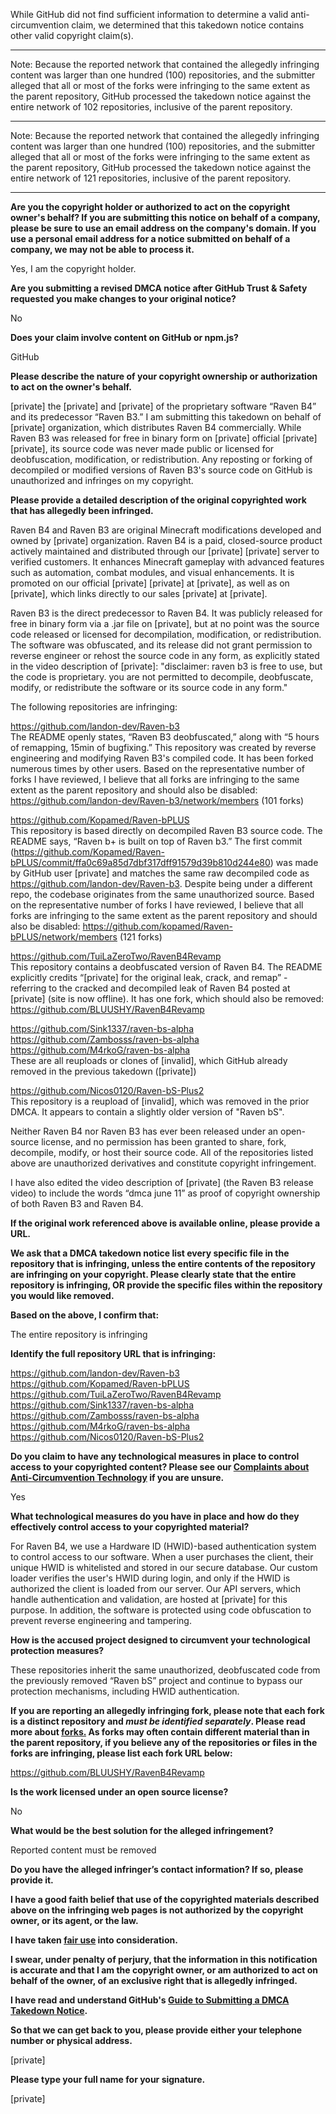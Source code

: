 While GitHub did not find sufficient information to determine a valid anti-circumvention claim, we determined that this takedown notice contains other valid copyright claim(s).

---

Note: Because the reported network that contained the allegedly infringing content was larger than one hundred (100) repositories, and the submitter alleged that all or most of the forks were infringing to the same extent as the parent repository, GitHub processed the takedown notice against the entire network of 102 repositories, inclusive of the parent repository. 

---

Note: Because the reported network that contained the allegedly infringing content was larger than one hundred (100) repositories, and the submitter alleged that all or most of the forks were infringing to the same extent as the parent repository, GitHub processed the takedown notice against the entire network of 121 repositories, inclusive of the parent repository. 

---

**Are you the copyright holder or authorized to act on the copyright owner's behalf? If you are submitting this notice on behalf of a company, please be sure to use an email address on the company's domain. If you use a personal email address for a notice submitted on behalf of a company, we may not be able to process it.**

Yes, I am the copyright holder.

**Are you submitting a revised DMCA notice after GitHub Trust & Safety requested you make changes to your original notice?**

No

**Does your claim involve content on GitHub or npm.js?**

GitHub

**Please describe the nature of your copyright ownership or authorization to act on the owner's behalf.**

[private] the [private] and [private] of the proprietary software “Raven B4” and its predecessor “Raven B3.” I am submitting this takedown on behalf of [private] organization, which distributes Raven B4 commercially. While Raven B3 was released for free in binary form on [private] official [private] [private], its source code was never made public or licensed for deobfuscation, modification, or redistribution. Any reposting or forking of decompiled or modified versions of Raven B3's source code on GitHub is unauthorized and infringes on my copyright.

**Please provide a detailed description of the original copyrighted work that has allegedly been infringed.**

Raven B4 and Raven B3 are original Minecraft modifications developed and owned by [private] organization. Raven B4 is a paid, closed-source product actively maintained and distributed through our [private] [private] server to verified customers. It enhances Minecraft gameplay with advanced features such as automation, combat modules, and visual enhancements. It is promoted on our official [private] [private] at [private], as well as on [private], which links directly to our sales [private] at [private].

Raven B3 is the direct predecessor to Raven B4. It was publicly released for free in binary form via a .jar file on [private], but at no point was the source code released or licensed for decompilation, modification, or redistribution. The software was obfuscated, and its release did not grant permission to reverse engineer or rehost the source code in any form, as explicitly stated in the video description of [private]: "disclaimer: raven b3 is free to use, but the code is proprietary. you are not permitted to decompile, deobfuscate, modify, or redistribute the software or its source code in any form."

The following repositories are infringing:

https://github.com/landon-dev/Raven-b3  
The README openly states, “Raven B3 deobfuscated,” along with “5 hours of remapping, 15min of bugfixing.” This repository was created by reverse engineering and modifying Raven B3's compiled code. It has been forked numerous times by other users. Based on the representative number of forks I have reviewed, I believe that all forks are infringing to the same extent as the parent repository and should also be disabled: https://github.com/landon-dev/Raven-b3/network/members (101 forks)

https://github.com/Kopamed/Raven-bPLUS  
This repository is based directly on decompiled Raven B3 source code. The README says, “Raven b+ is built on top of Raven b3.” The first commit (https://github.com/Kopamed/Raven-bPLUS/commit/ffa0c69a85d7dbf317dff91579d39b810d244e80) was made by GitHub user [private] and matches the same raw decompiled code as https://github.com/landon-dev/Raven-b3. Despite being under a different repo, the codebase originates from the same unauthorized source. Based on the representative number of forks I have reviewed, I believe that all forks are infringing to the same extent as the parent repository and should also be disabled: https://github.com/kopamed/Raven-bPLUS/network/members (121 forks)

https://github.com/TuiLaZeroTwo/RavenB4Revamp  
This repository contains a deobfuscated version of Raven B4. The README explicitly credits “[private] for the original leak, crack, and remap” - referring to the cracked and decompiled leak of Raven B4 posted at [private] (site is now offline). It has one fork, which should also be removed:  https://github.com/BLUUSHY/RavenB4Revamp

https://github.com/Sink1337/raven-bs-alpha  
https://github.com/Zambosss/raven-bs-alpha  
https://github.com/M4rkoG/raven-bs-alpha  
These are all reuploads or clones of [invalid], which GitHub already removed in the previous takedown ([private])

https://github.com/Nicos0120/Raven-bS-Plus2  
This repository is a reupload of [invalid], which was removed in the prior DMCA. It appears to contain a slightly older version of "Raven bS".

Neither Raven B4 nor Raven B3 has ever been released under an open-source license, and no permission has been granted to share, fork, decompile, modify, or host their source code. All of the repositories listed above are unauthorized derivatives and constitute copyright infringement.

I have also edited the video description of [private] (the Raven B3 release video) to include the words “dmca june 11” as proof of copyright ownership of both Raven B3 and Raven B4.

**If the original work referenced above is available online, please provide a URL.**

**We ask that a DMCA takedown notice list every specific file in the repository that is infringing, unless the entire contents of the repository are infringing on your copyright. Please clearly state that the entire repository is infringing, OR provide the specific files within the repository you would like removed.**

**Based on the above, I confirm that:**

The entire repository is infringing

**Identify the full repository URL that is infringing:**

https://github.com/landon-dev/Raven-b3  
https://github.com/Kopamed/Raven-bPLUS  
https://github.com/TuiLaZeroTwo/RavenB4Revamp  
https://github.com/Sink1337/raven-bs-alpha  
https://github.com/Zambosss/raven-bs-alpha  
https://github.com/M4rkoG/raven-bs-alpha  
https://github.com/Nicos0120/Raven-bS-Plus2

**Do you claim to have any technological measures in place to control access to your copyrighted content? Please see our <a href="https://docs.github.com/articles/guide-to-submitting-a-dmca-takedown-notice#complaints-about-anti-circumvention-technology">Complaints about Anti-Circumvention Technology</a> if you are unsure.**

Yes

**What technological measures do you have in place and how do they effectively control access to your copyrighted material?**

For Raven B4, we use a Hardware ID (HWID)-based authentication system to control access to our software. When a user purchases the client, their unique HWID is whitelisted and stored in our secure database. Our custom loader verifies the user's HWID during login, and only if the HWID is authorized the client is loaded from our server. Our API servers, which handle authentication and validation, are hosted at [private] for this purpose. In addition, the software is protected using code obfuscation to prevent reverse engineering and tampering.

**How is the accused project designed to circumvent your technological protection measures?**

These repositories inherit the same unauthorized, deobfuscated code from the previously removed “Raven bS” project and continue to bypass our protection mechanisms, including HWID authentication.

**If you are reporting an allegedly infringing fork, please note that each fork is a distinct repository and <i>must be identified separately</i>. Please read more about <a href="https://docs.github.com/articles/dmca-takedown-policy#b-what-about-forks-or-whats-a-fork">forks.</a> As forks may often contain different material than in the parent repository, if you believe any of the repositories or files in the forks are infringing, please list each fork URL below:**

https://github.com/BLUUSHY/RavenB4Revamp

**Is the work licensed under an open source license?**

No

**What would be the best solution for the alleged infringement?**

Reported content must be removed

**Do you have the alleged infringer’s contact information? If so, please provide it.**

**I have a good faith belief that use of the copyrighted materials described above on the infringing web pages is not authorized by the copyright owner, or its agent, or the law.**

**I have taken <a href="https://www.lumendatabase.org/topics/22">fair use</a> into consideration.**

**I swear, under penalty of perjury, that the information in this notification is accurate and that I am the copyright owner, or am authorized to act on behalf of the owner, of an exclusive right that is allegedly infringed.**

**I have read and understand GitHub's <a href="https://docs.github.com/articles/guide-to-submitting-a-dmca-takedown-notice/">Guide to Submitting a DMCA Takedown Notice</a>.**

**So that we can get back to you, please provide either your telephone number or physical address.**

[private]

**Please type your full name for your signature.**

[private]
